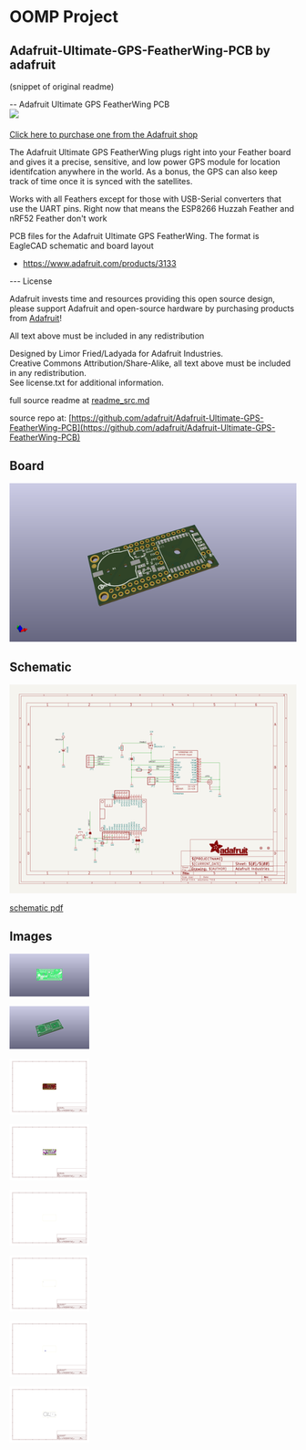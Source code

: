 # OOMP Project  
## Adafruit-Ultimate-GPS-FeatherWing-PCB  by adafruit  
  
(snippet of original readme)  
  
-- Adafruit Ultimate GPS FeatherWing PCB  
<a href="http://www.adafruit.com/products/3133"><img src="assets/image.jpg?raw=true" width="500px"><br/>  
Click here to purchase one from the Adafruit shop</a>  
  
The Adafruit Ultimate GPS FeatherWing plugs right into your Feather board and gives it a precise, sensitive, and low power GPS module for location identifcation anywhere in the world. As a bonus, the GPS can also keep track of time once it is synced with the satellites.  
  
Works with all Feathers except for those with USB-Serial converters that use the UART pins. Right now that means the ESP8266 Huzzah Feather and nRF52 Feather don't work  
  
PCB files for the Adafruit Ultimate GPS FeatherWing. The format is EagleCAD schematic and board layout  
- https://www.adafruit.com/products/3133  
  
--- License  
  
Adafruit invests time and resources providing this open source design, please support Adafruit and open-source hardware by purchasing products from [Adafruit](https://www.adafruit.com)!  
  
All text above must be included in any redistribution  
  
Designed by Limor Fried/Ladyada for Adafruit Industries.  
Creative Commons Attribution/Share-Alike, all text above must be included in any redistribution.   
See license.txt for additional information.  
  
  full source readme at [readme_src.md](readme_src.md)  
  
source repo at: [https://github.com/adafruit/Adafruit-Ultimate-GPS-FeatherWing-PCB](https://github.com/adafruit/Adafruit-Ultimate-GPS-FeatherWing-PCB)  
## Board  
  
[![working_3d.png](working_3d_600.png)](working_3d.png)  
## Schematic  
  
[![working_schematic.png](working_schematic_600.png)](working_schematic.png)  
  
[schematic pdf](working_schematic.pdf)  
## Images  
  
[![working_3D_bottom.png](working_3D_bottom_140.png)](working_3D_bottom.png)  
  
[![working_3D_top.png](working_3D_top_140.png)](working_3D_top.png)  
  
[![working_assembly_page_01.png](working_assembly_page_01_140.png)](working_assembly_page_01.png)  
  
[![working_assembly_page_02.png](working_assembly_page_02_140.png)](working_assembly_page_02.png)  
  
[![working_assembly_page_03.png](working_assembly_page_03_140.png)](working_assembly_page_03.png)  
  
[![working_assembly_page_04.png](working_assembly_page_04_140.png)](working_assembly_page_04.png)  
  
[![working_assembly_page_05.png](working_assembly_page_05_140.png)](working_assembly_page_05.png)  
  
[![working_assembly_page_06.png](working_assembly_page_06_140.png)](working_assembly_page_06.png)  
